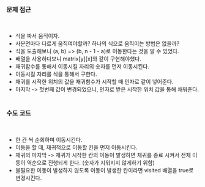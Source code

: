 ### 문제 접근
​
- 식을 짜서 움직이자.
- 사분면마다 다르게 움직여야할까? 하나의 식으로 움직이는 방법은 없을까?
- 식을 도출해보니 (a, b) => (b, n - 1 - a)로 이동한다는 것을 알 수 있었다.
- 배열을 사용하다보니 matrix[y][x]와 같이 구현해야했다.
​
- 재귀함수를 통해서 이동시킬 자리의 숫자를 먼저 이동시킨다.
- 이동시킬 자리를 식을 통해서 구한다.
- 재귀를 시작한 위치의 값을 재귀함수가 시작할 때 인자로 같이 넣어준다.
- 마지막 -> 첫번째 값이 변경되었으니, 인자로 받은 시작한 위치 값을 통해 채워준다.
​
### 수도 코드
​
- 한 칸 씩 순회하며 이동시킨다.
- 이동을 할 때, 재귀적으로 이동할 칸을 먼저 이동시킨다.
- 재귀의 마지막 -> 재귀가 시작한 칸의 이동이 발생하면 재귀를 종료 시켜서 전체 이동이 역순으로 진행되게 한다. (숫자가 지워지지 않게하기 위함)
- 불필요한 이동이 발생하지 않도록 이동이 발생한 칸이라면 visited 배열을 true로 변경시킨다.